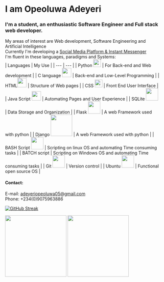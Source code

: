 # I am Opeoluwa Adeyeri
### I'm a student, an enthusiastic Software Engineer and Full stack web developer.<br>
My areas of interest are Web development, Software Engineering and Artificial Intelligence<br>
Currently I'm developing a [Social Media Platform & Instant Messenger](https://hardope.pythonanywhere.com "Click Chat")<br>
I'm fluent in these languages, paradigms and Systems:<br>
| Languages | My Use |
| --- | --- |
| Python <img src="https://user-images.githubusercontent.com/76790341/187140476-61664fc5-1562-48a3-a5a5-f2f6d8ac917f.png" width="25"> | For Back-end and Web development |
| C language <img src="https://user-images.githubusercontent.com/76790341/187141646-76dd8b84-1e63-4b5e-b61d-30040f2573cb.png" width="30"> | Back-end and Low-Level Programming |
| HTML<img src="https://user-images.githubusercontent.com/76790341/187141391-bfad1a42-3cc2-4edd-903b-6d362ee63fc2.png" width="30"> | Structure of Web pages |
| CSS <img src="https://user-images.githubusercontent.com/76790341/187142293-2280c369-2a56-4dcd-8547-df421d9421fe.png" width="25"> | Front End User Interface |
| Java Script <img src="https://user-images.githubusercontent.com/76790341/187142409-fa9b3fc9-8e08-4870-b4d9-a630a3505339.png" width="30"> | Automating Pages and User Experience |
| SQLite <img src="https://user-images.githubusercontent.com/76790341/187142691-cf4ccbbc-e49b-410f-880a-026e60e91c5f.jpg" width="40"> | Data Storage and Organization |
| Flask <img src="https://user-images.githubusercontent.com/76790341/187142840-1acfcea2-a215-4f56-b11e-216fc8aa885b.png" width="40"> | A web Framework used with python |
| Django <img src="https://user-images.githubusercontent.com/76790341/187143187-c352b47e-8e56-496c-9a8a-fc3b665c20fc.png" width="70"> | A web Framework used with python |
| BASH Script <img src="https://user-images.githubusercontent.com/76790341/190482427-414de214-10ea-4b75-9949-9d2e51c50b09.png" width="40"> | Scripting on linux OS and automating Time consuming tasks |
| BATCH script | Scripting on Windows OS and automating Time consuming tasks |
| Git <img src="https://user-images.githubusercontent.com/76790341/190482739-92322527-0bc0-4e1b-a38a-145ba2cbcff2.png" width="40"> | Version control |
| Ubuntu <img src="https://user-images.githubusercontent.com/76790341/190482899-5367a114-82bb-48e4-987e-d371df18d545.png" width="40"> | Functional open source  OS |

#### Contact: <br>
E-mail: adeyeriopeoluwa05@gmail.com<br>
Phone: +234(0)9075963886

[![GitHub Streak](https://github-readme-streak-stats.herokuapp.com/?user=hardope)](https://git.io/streak-stats)
<!--img height="180em" src="profile-3d-contrib/pie_lang_only.svg"-->
<!--img height="200em" src="profile-3d-contrib/radar_contrib_only.svg"-->
<img height="200em" src="https://github-profile-summary-cards.vercel.app/api/cards/stats?username=hardope&theme=github"/>
<img height="200em" src="https://github-profile-summary-cards.vercel.app/api/cards/repos-per-language?username=hardope"/>
<!--img height="200em" src="https://github-profile-summary-cards.vercel.app/api/cards/most-commit-language?username=hardope"-->
<!--img height="220em" src="https://github-readme-stats.vercel.app/api/top-langs/?username=hardopeA&langs_count=10&layout=compact&hide=c%2B%2B,CMake,C"-->
<!--img width="500em" src="https://streak-stats.demolab.com/?user=hardope&currStreakNum=000000&fire=orange&sideLabels=000date_format=[Y.]n.j)"-->
